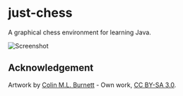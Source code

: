 # just-chess
A graphical chess environment for learning Java.

![Screenshot](https://user-images.githubusercontent.com/31321459/137604378-c849608a-44f5-4ee3-9c38-41a717aabeb5.png)

## Acknowledgement

Artwork by [Colin M.L. Burnett](https://en.wikipedia.org/wiki/User:Cburnett) - Own work, [CC BY-SA 3.0](https://creativecommons.org/licenses/by-sa/3.0/).
